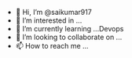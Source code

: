 - 👋 Hi, I’m @saikumar917
- 👀 I’m interested in ...
- 🌱 I’m currently learning ...Devops
- 💞️ I’m looking to collaborate on ...
- 📫 How to reach me ...

<!---
saikumar917/saikumar917 is a ✨ special ✨ repository because its `README.md` (this file) appears on your GitHub profile.
You can click the Preview link to take a look at your changes.
--->
